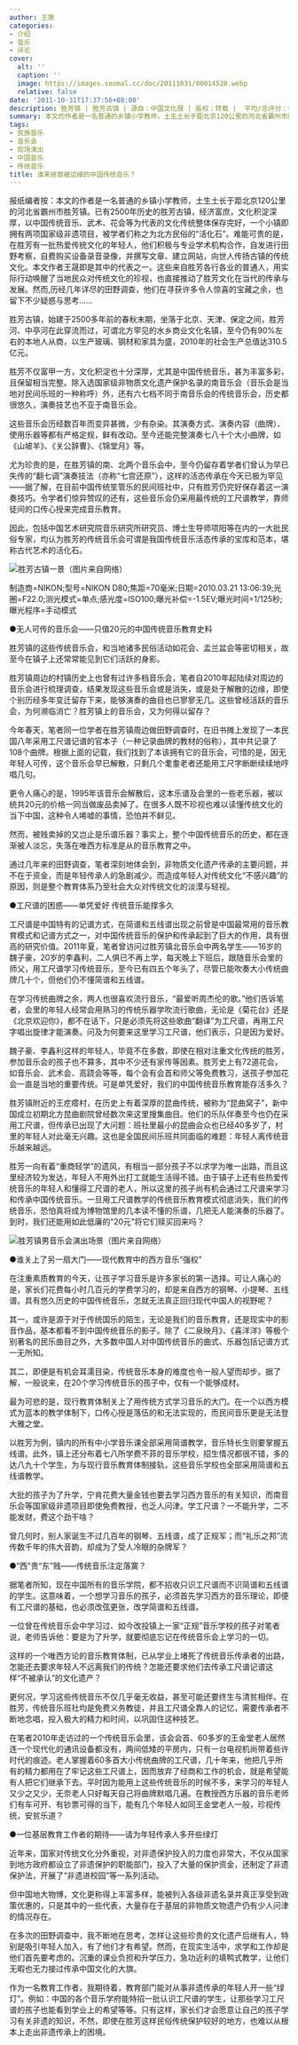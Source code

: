 ```yaml
---
author: 王晟
categories:
- 介绍
- 音乐
- 评论
cover:
  alt: ''
  caption: ''
  image: https://images.soomal.cc/doc/20111031/00014528.webp
  relative: false
date: '2011-10-31T17:37:56+08:00'
description: 胜芳镇 | 胜芳古镇 | 源自：中国文化报 | 版权：转载 |  平均/总评分：09.25/37
summary: 本文的作者是一名普通的乡镇小学教师，土生土长于距北京120公里的河北省霸州市胜芳镇。已有2500年历史的胜芳古镇，经济富庶，文化积淀深厚，以中国传统音乐、武术、花会等为代表的文化传统整体保存完好，一个小镇即拥有两项国家级非遗项目，被学者们称之为北方民俗的“活化石”。难能可贵的是，在胜芳有一批热爱传统文化的年轻人……
tags:
- 民族音乐
- 音乐会
- 现场演出
- 中国音乐
- 传统音乐
title: 谁来拯救被边缘的中国传统音乐？
---
```


报纸编者按：本文的作者是一名普通的乡镇小学教师，土生土长于距北京120公里的河北省霸州市胜芳镇。已有2500年历史的胜芳古镇，经济富庶，文化积淀深厚，以中国传统音乐、武术、花会等为代表的文化传统整体保存完好，一个小镇即拥有两项国家级非遗项目，被学者们称之为北方民俗的“活化石”。难能可贵的是，在胜芳有一批热爱传统文化的年轻人，他们积极与专业学术机构合作，自发进行田野考察，自费购买设备录音录像，并撰写文章、建立网站，向世人传扬古镇的传统文化。本文作者王晟即是其中的代表之一。这些来自胜芳各行各业的普通人，用实际行动唤醒了当地民众对传统文化的珍视，也直接推动了胜芳文化在当代的传承与发展。然而,历经几年详尽的田野调查，他们在寻获许多令人惊喜的宝藏之余，也留下不少疑惑与思考……



胜芳古镇，始建于2500多年前的春秋末期，坐落于北京、天津、保定之间，胜芳河、中亭河在此穿流而过，可谓北方罕见的水乡商业文化名镇，至今仍有90%左右的本地人从商，以生产玻璃、钢材和家具为盛，2010年的社会生产总值达310.5亿元。

胜芳不仅富甲一方，文化积淀也十分深厚，尤其是中国传统音乐，甚为丰富多彩，且保留相当完整。除入选国家级非物质文化遗产保护名录的南音乐会（音乐会是当地对民间乐班的一种称呼）外，还有六七档不同于南音乐会的传统音乐会，历史都很悠久，演奏技艺也不亚于南音乐会。

这些音乐会历经数百年而变异甚微，少有杂染。其演奏方式、演奏内容（曲牌）、使用乐器等都有严格定规，鲜有改动。至今还能完整演奏七八十个大小曲牌，如《山坡羊》、《关公辞曹》、《锦堂月》等。

尤为珍贵的是，在胜芳镇的南、北两个音乐会中，至今仍留存着学者们曾认为早已失传的“翻七调”演奏技法（亦称“七宫还原”），这样的活态传承在今天已极为罕见――据了解，在目前中国传统笙管乐的民间班社中，只有胜芳仍完好保存着这一演奏技巧。令学者们惊异赞叹的还有，这些音乐会仍采用最传统的工尺谱教学，靠师徒间的口传心授来完成音乐教育。

因此，包括中国艺术研究院音乐研究所研究员、博士生导师项阳等在内的一大批民俗专家，均认为胜芳的传统音乐会可谓是我国传统音乐活态传承的宝库和范本，堪称古代艺术的活化石。

![胜芳古镇一景（图片来自网络）](https://images.soomal.cc/doc/20111031/00014527.webp)

制造商=NIKON;型号=NIKON D80;焦距=70毫米;日期=2010.03.21 13:06:39;光圈=F22.0;测光模式=单点;感光度=ISO100;曝光补偿=-1.5EV;曝光时间=1/125秒;曝光程序=手动模式



●无人可传的音乐会――只值20元的中国传统音乐教育史料

胜芳镇的这些传统音乐会，和当地诸多民俗活动如花会、盂兰盆会等密切相关，故至今在镇子上还常常能见到它们活跃的身影。

胜芳镇周边的村镇历史上也曾有过许多档音乐会，笔者自2010年起陆续对周边的音乐会进行梳理调查，结果发现这些音乐会或是消失，或是处于解散的边缘，即使个别历经多年变迁留存下来，能够演奏的曲目也已寥寥无几。这些曾经活跃的音乐会，为何濒临消亡？胜芳镇上的音乐会，又为何得以留存？

今年春天，笔者同一位学者在胜芳镇周边做田野调查时，在旧书摊上发现了一本民国八年采用工尺谱记谱的官本子（一种记录曲牌的教材的俗称），其中共记录了108个曲牌。根据上面的记载，我们找到了本该拥有它的音乐会，可惜的是，因无年轻人可传，这个音乐会早已解散，只剩几个耄耋老者还能用工尺字断断续续地哼唱几句。

更令人痛心的是，1995年该音乐会解散后，这本乐谱及会里的一些老乐器，被以统共20元的价格一同当做废品卖掉了。在很多人既不珍视也难以读懂传统文化的当下中国，这种令人唏嘘的事情，恐怕并不鲜见。

然而，被贱卖掉的又岂止是乐谱乐器？事实上，整个中国传统音乐的历史，都在逐渐被人淡忘，失落在唯西方标准是从的音乐教育之中。

通过几年来的田野调查，笔者深刻地体会到，非物质文化遗产传承的主要问题，并不在于资金，而是年轻传承人的急剧减少。而造成年轻人对传统文化“不感兴趣”的原因，则是整个教育体系乃至社会大众对传统文化的淡漠与轻视。

●工尺谱的困惑――单凭爱好 传统音乐能撑多久

工尺谱是中国特有的记谱方式，在简谱和五线谱出现之前曾是中国最常用的音乐教育模式和记谱方式之一，对中国传统音乐的保护和传承起到了巨大的作用，具有很高的研究价值。2011年夏，笔者曾访问过胜芳镇北音乐会中两名学生――16岁的魏子豪，20岁的李鑫利，二人俱已不再上学，每天晚上下班后，跟随音乐会里的师父，用工尺谱学习传统音乐，至今已有四五个年头了，尽管已能吹奏大小传统曲牌几十个，但他们仍不懂简谱和五线谱。

在学习传统曲牌之余，两人也很喜欢流行音乐，“最爱听周杰伦的歌。”他们告诉笔者，会里的年轻人经常会用熟习的传统乐器学吹流行歌曲，无论是《菊花台》还是《北京欢迎你》，都不在话下，只是必须先将这些歌曲“翻译”为工尺谱，再用工尺字唱出旋律才能演奏。问及为何要来这里学习工尺谱，他们表示，只是因为爱好。

魏子豪、李鑫利这样的年轻人，毕竟不在多数，即使在相对注重文化传统的胜芳，参加音乐会的孩子也不算多，其中不少还有家传等因素。胜芳史上有72道花会，如音乐会、武术会、高跷会等等，每个会有会首和师父等免费教习，送孩子参加花会一直是当地的重要传统。可是单凭爱好，我们的中国传统音乐教育能存活多久？

胜芳镇附近的王疙瘩村，在历史上有着深厚的昆曲传统，被称为“昆曲窝子”，新中国成立初期北方昆曲剧院曾经数次来这里搜集曲目。他们的乐队伴奏至今也仍在采用工尺谱，但传承已出现了大问题：班社里最小的昆曲会众也已经40多岁了，村里的年轻人对此毫无兴趣。这也是全国民间乐班共同面临的难题：年轻人离传统音乐越来越远。

胜芳一向有着“重商轻学”的遗风，有相当一部分孩子不以求学为唯一出路，而且这里经济较为发达，年轻人不用外出打工就能生活得不错。由于镇子上还有些热爱传统音乐的年轻人和懂得工尺谱的老人，所以这里的孩子尚有机会通过工尺谱来学习和传承中国传统音乐。一旦用工尺谱教学的传统音乐教育模式彻底消失，我们的传统音乐，恐怕真将成为博物馆里的几本读不懂的乐谱，几把无人能演奏的乐器了。到时，我们还能用如此低廉的“20元”将它们赎买回来吗？

![胜芳镇男音乐会演出场景（图片来自网络）](https://images.soomal.cc/doc/20111031/00014528.webp)





●谁关上了另一扇大门――现代教育中的西方音乐“强权”

在注重素质教育的今天，让孩子学习音乐是许多家长的第一选择。可让人痛心的是，家长们花费每小时几百元的学费学习的，却是来自西方的钢琴、小提琴、五线谱。具有悠久历史的中国传统音乐，怎就无法真正回归现代中国人的视野呢？

其一，或许是源于对于传统国乐的陌生，无论是我们的音乐教育，还是现实中的影音作品，基本都看不到中国传统音乐的影子。除了《二泉映月》、《喜洋洋》等极个别著名的民乐曲目之外，大多数中国人对中国传统音乐的曲式、乐器包括记谱方式一无所知。

其二，即便是有机会耳濡目染，传统音乐本身的难度也令一般人望而却步。据了解，一般说来，在20个学习传统音乐的孩子中，仅有一个能够成材。

最为可悲的是，现行教育体制关上了用传统方式学习音乐的大门。在一个以西方模式为蓝本的教学体制下，口传心授是落伍的和无法实现的，而民间音乐更是无法登大雅之堂。

以胜芳为例，镇内的所有中小学音乐课全部采用简谱教学，音乐特长生则要掌握五线谱。此外，镇上还分布着七八所学费不菲的音乐学校，招生情况都很不错，多的达八九十个学生，为与现行音乐教育体制接轨，这些音乐学校也全部采用简谱和五线谱教学。

大批的孩子为了升学，宁肯花费大量金钱也要去学习西方音乐的有关知识，而南音乐会等国家级非遗项目即使免费教授，也乏人问津。学工尺谱？一不能升学，二不能发财，费这个劲干啥？

曾几何时，别人家诞生不过几百年的钢琴、五线谱，成了正规军；而“礼乐之邦”流传数千年的伟大音韵，却成为了受人冷眼的杂牌军？

●“西”贵“东”贱――传统音乐注定落寞？

据笔者所知，现在中国所有的音乐学院，都不招收只识工尺谱而不识简谱和五线谱的学生。这意味着，一个想学习音乐的孩子，必须首先学习西方的音乐理论，即便有工尺谱的基础，也必须改弦更张，改学简谱和五线谱。

一位曾在传统音乐会中学习过、如今改投镇上一家“正规”音乐学校的孩子对笔者说，老师告诉他：要是为了升学，就要彻底忘记在传统音乐会上学习的一切。

这样的一个唯西方论的音乐教育体制，已从学业上堵死了传统音乐传承者的出路，怎能还去要求年轻人不远离我们的传统？怎能还要求他们去传承工尺谱记谱这样“不被承认”的文化遗产？

更何况，学习这些传统音乐不仅几乎毫无收益，甚至可能还要终生与清贫相伴。在胜芳，传统音乐班社均是免费义务教徒，并且工尺谱全靠人的记忆，需要传承者不断地念唱，投入极大的精力和时间，以巩固住这种技艺。

在笔者2010年走访过的一个传统音乐会里，该会会首、60多岁的王金堂老人居然连一个现代化的通讯设备都没有，两间低矮的平房内，只有一台电视机尚带着些许时代的痕迹。老人掌握着60多首大小传统曲牌的工尺谱，几十年来，他把几乎所有的精力都用在了牢记这些工尺谱上，因而放弃了经商和工作的机会，就是希望能有人把它们继承下去。平时因为能用上这些传统音乐的时候不多，来学习的年轻人又少之又少，无奈老人只好每天自己将曲牌默唱几遍。在教授西方乐器的音乐老师们有车可开、有钞票可得的当下，能有几个年轻人如同王金堂老人一般，珍视传统，安贫乐道？

●一位基层教育工作者的期待――请为年轻传承人多开些绿灯

近年来，国家对传统文化分外重视，对非遗保护投入的力度也非常大，不仅从国家到地方政府都设立了非遗保护的职能部门，投入了大量的保护资金，还制定了非遗保护法，开展了“非遗进校园”等一系列活动。

但中国地大物博，文化更称得上丰富多样，能被列入各级非遗名录并真正享受到政策优惠的，只是其中的一些代表，大量存在于基层的非物质文物遗产仍有少人问津的情况存在。

在多次的田野调查中，我不断地在思考，怎样让这些珍贵的文化遗产后继有人，特别是吸引年轻人加入，有了他们才有希望。然而，在现实生活中，求学和工作却是他们首先要考虑的。沉重的课业负担和升学压力，急功近利的填鸭式教学，让他们无暇也无力接过传承中国文化的大旗。

作为一名教育工作者，我期待着，教育部门能对从事非遗传承的年轻人开一些“绿灯”。例如：中国的各个音乐学府能特招一批认识工尺谱的学生，让那些学习工尺谱的孩子也能看到学业上的希望等等。只有这样，家长们才会愿意让自己的孩子学习有关非遗的知识，不然，即使在胜芳这样民俗传统保护较好的地方，也难以从根本上走出非遗传承上的困境。
